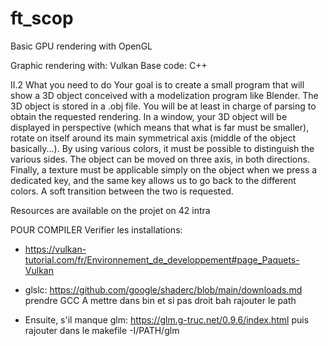 # ft_scop
Basic GPU rendering with OpenGL

Graphic rendering with: Vulkan
Base code: C++

II.2 What you need to do
Your goal is to create a small program that will show a 3D object conceived with a modelization program like Blender. The 3D object is stored in a .obj file. You will be at least
in charge of parsing to obtain the requested rendering.
In a window, your 3D object will be displayed in perspective (which means that what
is far must be smaller), rotate on itself around its main symmetrical axis (middle of the
object basically...). By using various colors, it must be possible to distinguish the various
sides. The object can be moved on three axis, in both directions.
Finally, a texture must be applicable simply on the object when we press a dedicated
key, and the same key allows us to go back to the different colors. A soft transition
between the two is requested.

Resources are available on the projet on 42 intra


POUR COMPILER
Verifier les installations:

- https://vulkan-tutorial.com/fr/Environnement_de_developpement#page_Paquets-Vulkan

- glslc:
	https://github.com/google/shaderc/blob/main/downloads.md
	prendre GCC
	A mettre dans bin et si pas droit bah rajouter le path

- Ensuite, s'il manque glm:
	https://glm.g-truc.net/0.9.6/index.html
	puis rajouter dans le makefile -I/PATH/glm
